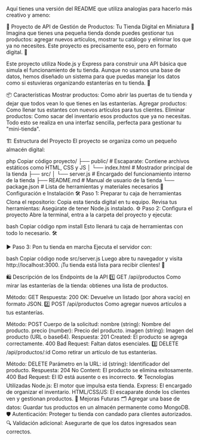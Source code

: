 
Aquí tienes una versión del README que utiliza analogías para hacerlo más creativo y ameno:

🌟 Proyecto de API de Gestión de Productos: Tu Tienda Digital en Miniatura 🌟
Imagina que tienes una pequeña tienda donde puedes gestionar tus productos: agregar nuevos artículos, mostrar tu catálogo y eliminar los que ya no necesites. Este proyecto es precisamente eso, pero en formato digital. 🚀

Este proyecto utiliza Node.js y Express para construir una API básica que simula el funcionamiento de tu tienda. Aunque no usamos una base de datos, hemos diseñado un sistema para que puedas manejar los datos como si estuvieras organizando estanterías en tu tienda. 🛒

📦 Características
Mostrar productos: Como abrir las puertas de tu tienda y dejar que todos vean lo que tienes en las estanterías.
Agregar productos: Como llenar tus estantes con nuevos artículos para tus clientes.
Eliminar productos: Como sacar del inventario esos productos que ya no necesitas.
Todo esto se realiza en una interfaz sencilla, perfecta para gestionar tu "mini-tienda".

🏗️ Estructura del Proyecto
El proyecto se organiza como un pequeño almacén digital:

php
Copiar código
proyecto/
├── public/               # Escaparate: Contiene archivos estáticos como HTML, CSS y JS
│   └── index.html        # Mostrador principal de la tienda
├── src/
│   └── server.js         # Encargado del funcionamiento interno de la tienda
├── README.md             # Manual de usuario de la tienda
└── package.json          # Lista de herramientas y materiales necesarios
🚀 Configuración e Instalación
🛠️ Paso 1: Preparar tu caja de herramientas
Clona el repositorio: Copia esta tienda digital en tu equipo.
Revisa tus herramientas: Asegúrate de tener Node.js instalado.
⚙️ Paso 2: Configura el proyecto
Abre la terminal, entra a la carpeta del proyecto y ejecuta:

bash
Copiar código
npm install
Esto llenará tu caja de herramientas con todo lo necesario. 🛠️

▶️ Paso 3: Pon tu tienda en marcha
Ejecuta el servidor con:

bash
Copiar código
node src/server.js
Luego abre tu navegador y visita http://localhost:3000. ¡Tu tienda está lista para recibir clientes! 🎉

🛍️ Descripción de los Endpoints de la API
1️⃣ GET /api/productos
Como mirar las estanterías de la tienda: obtienes una lista de productos.

Método: GET
Respuesta:
200 OK: Devuelve un listado (por ahora vacío) en formato JSON.
2️⃣ POST /api/productos
Como agregar nuevos artículos a tus estanterías.

Método: POST
Cuerpo de la solicitud:
nombre (string): Nombre del producto.
precio (number): Precio del producto.
imagen (string): Imagen del producto (URL o base64).
Respuesta:
201 Created: El producto se agrega correctamente.
400 Bad Request: Faltan datos esenciales.
3️⃣ DELETE /api/productos/:id
Como retirar un artículo de tus estanterías.

Método: DELETE
Parámetro en la URL:
id (string): Identificador del producto.
Respuesta:
204 No Content: El producto se elimina exitosamente.
400 Bad Request: El ID está ausente o es incorrecto.
🛠️ Tecnologías Utilizadas
Node.js: El motor que impulsa esta tienda.
Express: El encargado de organizar el inventario.
HTML/CSS/JS: El escaparate donde los clientes ven y gestionan productos.
🚧 Mejoras Futuras
🗂️ Agregar una base de datos: Guardar tus productos en un almacén permanente como MongoDB.
🛡️ Autenticación: Proteger tu tienda con candado para clientes autorizados.
🔍 Validación adicional: Asegurarte de que los datos ingresados sean correctos.